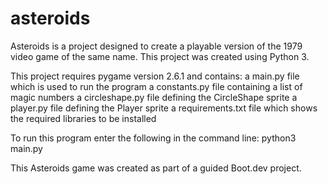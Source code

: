 # asteroids

Asteroids is a project designed to create a playable version of the 1979 video game of the same name.  This project was created using Python 3.

This project requires pygame version 2.6.1 and contains:
    a main.py file which is used to run the program
    a constants.py file containing a list of magic numbers
    a circleshape.py file defining the CircleShape sprite
    a player.py file defining the Player sprite
    a requirements.txt file which shows the required libraries to be installed
    
To run this program enter the following in the command line: python3 main.py

This Asteroids game was created as part of a guided Boot.dev project.